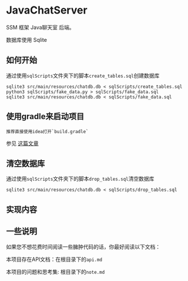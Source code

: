 # JavaChatServer

SSM 框架 Java聊天室 后端。

数据库使用 Sqlite

## 如何开始

通过使用`sqlScripts`文件夹下的脚本`create_tables.sql`创建数据库

```shell
sqlite3 src/main/resources/chatdb.db < sqlScripts/create_tables.sql
python3 sqlScripts/fake_data.py > sqlScripts/fake_data.sql
sqlite3 src/main/resources/chatdb.db < sqlScripts/fake_data.sql
```

## 使用gradle来启动项目

	推荐直接使用idea打开`build.gradle`

参见 [这篇文章](http://www.cnblogs.com/davenkin/p/gradle-spring-boot.html)

## 清空数据库

通过使用`sqlScripts`文件夹下的脚本`drop_tables.sql`清空数据库

```shell
sqlite3 src/main/resources/chatdb.db < sqlScripts/drop_tables.sql
```

## 实现内容

## 一些说明

如果您不想花费时间阅读一些臃肿代码的话，你最好阅读以下文档：

本项目存在API文档：在根目录下的`api.md`

本项目的问题和思考集: 根目录下的`note.md`

